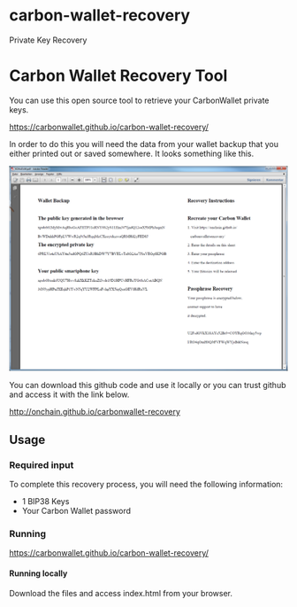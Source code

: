 # carbon-wallet-recovery
Private Key Recovery


Carbon Wallet Recovery Tool
============================

You can use this open source tool to retrieve your 
CarbonWallet private keys.

https://carbonwallet.github.io/carbon-wallet-recovery/

In order to do this you will need the data from your wallet backup that you either printed out or saved somewhere. It looks  something like this.

![Wallet Backup](https://raw.githubusercontent.com/onchain/carbonwallet-recovery/gh-pages/wallet-backup.png)

You can download this github code and use it locally or you can trust github and access it with the link below.

http://onchain.github.io/carbonwallet-recovery

## Usage

### Required input

To complete this recovery process, you will need the following information:

* 1 BIP38 Keys
* Your Carbon Wallet password

### Running

https://carbonwallet.github.io/carbon-wallet-recovery/

#### Running locally

Download the files and access index.html from your browser.



